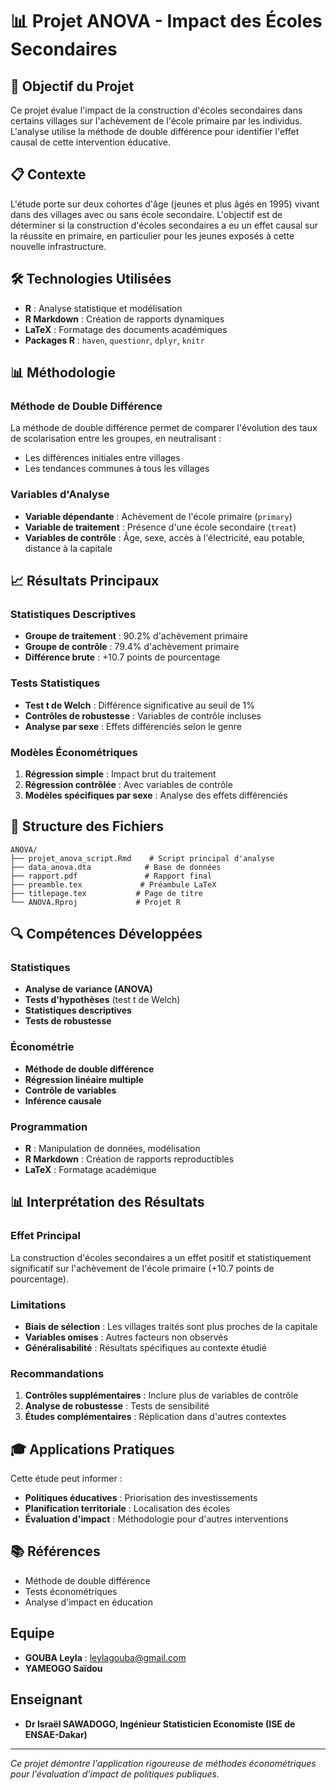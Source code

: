 # 📊 Projet ANOVA - Impact des Écoles Secondaires

## 🎯 Objectif du Projet

Ce projet évalue l'impact de la construction d'écoles secondaires dans certains villages sur l'achèvement de l'école primaire par les individus. L'analyse utilise la méthode de double différence pour identifier l'effet causal de cette intervention éducative.

## 📋 Contexte

L'étude porte sur deux cohortes d'âge (jeunes et plus âgés en 1995) vivant dans des villages avec ou sans école secondaire. L'objectif est de déterminer si la construction d'écoles secondaires a eu un effet causal sur la réussite en primaire, en particulier pour les jeunes exposés à cette nouvelle infrastructure.

## 🛠️ Technologies Utilisées

- **R** : Analyse statistique et modélisation
- **R Markdown** : Création de rapports dynamiques
- **LaTeX** : Formatage des documents académiques
- **Packages R** : `haven`, `questionr`, `dplyr`, `knitr`

## 📊 Méthodologie

### Méthode de Double Différence
La méthode de double différence permet de comparer l'évolution des taux de scolarisation entre les groupes, en neutralisant :
- Les différences initiales entre villages
- Les tendances communes à tous les villages

### Variables d'Analyse
- **Variable dépendante** : Achèvement de l'école primaire (`primary`)
- **Variable de traitement** : Présence d'une école secondaire (`treat`)
- **Variables de contrôle** : Âge, sexe, accès à l'électricité, eau potable, distance à la capitale

## 📈 Résultats Principaux

### Statistiques Descriptives
- **Groupe de traitement** : 90.2% d'achèvement primaire
- **Groupe de contrôle** : 79.4% d'achèvement primaire
- **Différence brute** : +10.7 points de pourcentage

### Tests Statistiques
- **Test t de Welch** : Différence significative au seuil de 1%
- **Contrôles de robustesse** : Variables de contrôle incluses
- **Analyse par sexe** : Effets différenciés selon le genre

### Modèles Économétriques
1. **Régression simple** : Impact brut du traitement
2. **Régression contrôlée** : Avec variables de contrôle
3. **Modèles spécifiques par sexe** : Analyse des effets différenciés

## 📁 Structure des Fichiers

```
ANOVA/
├── projet_anova_script.Rmd    # Script principal d'analyse
├── data_anova.dta            # Base de données
├── rapport.pdf               # Rapport final
├── preamble.tex             # Préambule LaTeX
├── titlepage.tex           # Page de titre
└── ANOVA.Rproj             # Projet R
```

## 🔍 Compétences Développées

### Statistiques
- **Analyse de variance (ANOVA)**
- **Tests d'hypothèses** (test t de Welch)
- **Statistiques descriptives**
- **Tests de robustesse**

### Économétrie
- **Méthode de double différence**
- **Régression linéaire multiple**
- **Contrôle de variables**
- **Inférence causale**

### Programmation
- **R** : Manipulation de données, modélisation
- **R Markdown** : Création de rapports reproductibles
- **LaTeX** : Formatage académique

## 📊 Interprétation des Résultats

### Effet Principal
La construction d'écoles secondaires a un effet positif et statistiquement significatif sur l'achèvement de l'école primaire (+10.7 points de pourcentage).

### Limitations
- **Biais de sélection** : Les villages traités sont plus proches de la capitale
- **Variables omises** : Autres facteurs non observés
- **Généralisabilité** : Résultats spécifiques au contexte étudié

### Recommandations
1. **Contrôles supplémentaires** : Inclure plus de variables de contrôle
2. **Analyse de robustesse** : Tests de sensibilité
3. **Études complémentaires** : Réplication dans d'autres contextes

## 🎓 Applications Pratiques

Cette étude peut informer :
- **Politiques éducatives** : Priorisation des investissements
- **Planification territoriale** : Localisation des écoles
- **Évaluation d'impact** : Méthodologie pour d'autres interventions

## 📚 Références

- Méthode de double différence
- Tests économétriques
- Analyse d'impact en éducation

## Equipe

- **GOUBA Leyla** : leylagouba@gmail.com
- **YAMEOGO Saïdou**

## Enseignant

- **Dr Israël SAWADOGO, Ingénieur Statisticien Economiste (ISE de ENSAE-Dakar)**

---

*Ce projet démontre l'application rigoureuse de méthodes économétriques pour l'évaluation d'impact de politiques publiques.* 